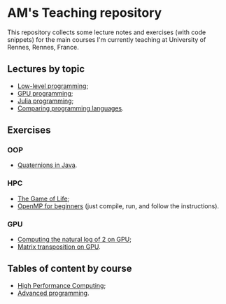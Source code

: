 
# AM's Teaching repository

This repository collects some lecture notes and exercises (with
code snippets) for the main courses I'm currently teaching at 
University of Rennes, Rennes, France.

## Lectures by topic

* [Low-level programming](./lowlevel/README.md);
* [GPU programming](./GPU/README.md);
* [Julia programming](./Julia/README.md);
* [Comparing programming languages](./cmp/README.md).

## Exercises

### OOP

* [Quaternions in Java](./OOP/README.md).

### HPC

* [The Game of Life](./HPC/game/README.md);
* [OpenMP for beginners](./HPC/OpenMPbeginners.c) (just compile, run, and follow the instructions).

### GPU

* [Computing the natural log of 2 on GPU](./GPU/log2series.md);
* [Matrix transposition on GPU](./GPU/mattranspose.md).

## Tables of content by course

* [High Performance Computing](./HPC.md);
* [Advanced programming](./Advanced.md).

